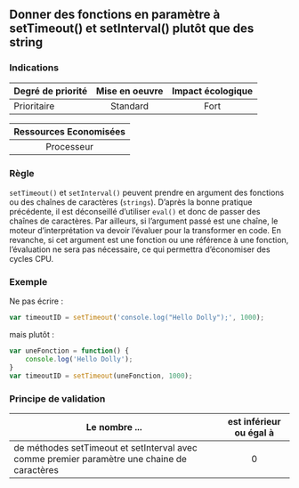## Donner des fonctions en paramètre à setTimeout() et setInterval() plutôt que des string
### Indications
| Degré de priorité |      Mise en oeuvre       |  Impact écologique    | 
|-------------------|:-------------------------:|:---------------------:|
| Prioritaire       |  Standard                 | Fort                  | 


|Ressources Economisées                                      |
|:----------------------------------------------------------:|
| Processeur |

### Règle
`setTimeout()` et `setInterval()` peuvent prendre en argument des fonctions ou des chaînes de caractères (`strings`).
D’après la bonne pratique précédente, il est déconseillé d’utiliser `eval()` et donc de passer des chaînes de caractères. 
Par ailleurs, si l’argument passé est une chaîne, le moteur d’interprétation va devoir l’évaluer pour la transformer en code. 
En revanche, si cet argument est une fonction ou une référence à une fonction, l’évaluation ne sera pas nécessaire, ce qui permettra d’économiser des cycles CPU.

### Exemple
Ne pas écrire :
```javascript
var timeoutID = setTimeout('console.log("Hello Dolly");', 1000);
```
mais plutôt :
```javascript
var uneFonction = function() { 
    console.log('Hello Dolly');
}
var timeoutID = setTimeout(uneFonction, 1000);
```

### Principe de validation

| Le nombre ...     | est inférieur ou égal à   |  
|-------------------|:-------------------------:|
| de méthodes setTimeout et setInterval avec comme premier paramètre une chaine de caractères  | 0  |
